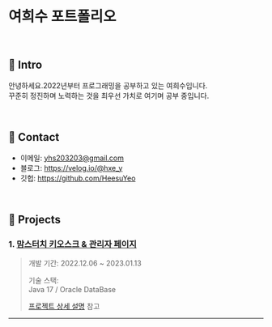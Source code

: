 # 여희수 포트폴리오
</br>

## :pushpin: Intro
안녕하세요.2022년부터 프로그래밍을 공부하고 있는 여희수입니다.<br>
꾸준히 정진하며 노력하는 것을 최우선 가치로 여기며 공부 중입니다.

</br>

## :pushpin: Contact
- 이메일: yhs203203@gmail.com
- 블로그: https://velog.io/@hxe_y
- 깃헙: https://github.com/HeesuYeo

</br>

## :pushpin: Projects
### 1. [맘스터치 키오스크 & 관리자 페이지](https://github.com/HeesuYeo/Momstouch_Kiosk)  
>개발 기간: 2022.12.06 ~ 2023.01.13  
>  
>기술 스택:  
>Java 17 / Oracle DataBase  
>  
>[프로젝트 상세 설명](https://github.com/HeesuYeo/Momstouch_Kiosk) 참고

---
